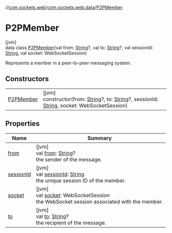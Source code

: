//[com.sockets.web](../../../index.md)/[com.sockets.web.data](../index.md)/[P2PMember](index.md)

# P2PMember

[jvm]\
data class [P2PMember](index.md)(val from: [String](https://kotlinlang.org/api/latest/jvm/stdlib/kotlin/-string/index.html)?, val to: [String](https://kotlinlang.org/api/latest/jvm/stdlib/kotlin/-string/index.html)?, val sessionId: [String](https://kotlinlang.org/api/latest/jvm/stdlib/kotlin/-string/index.html), val socket: WebSocketSession)

Represents a member in a peer-to-peer messaging system.

## Constructors

| | |
|---|---|
| [P2PMember](-p2-p-member.md) | [jvm]<br>constructor(from: [String](https://kotlinlang.org/api/latest/jvm/stdlib/kotlin/-string/index.html)?, to: [String](https://kotlinlang.org/api/latest/jvm/stdlib/kotlin/-string/index.html)?, sessionId: [String](https://kotlinlang.org/api/latest/jvm/stdlib/kotlin/-string/index.html), socket: WebSocketSession) |

## Properties

| Name | Summary |
|---|---|
| [from](from.md) | [jvm]<br>val [from](from.md): [String](https://kotlinlang.org/api/latest/jvm/stdlib/kotlin/-string/index.html)?<br>the sender of the message. |
| [sessionId](session-id.md) | [jvm]<br>val [sessionId](session-id.md): [String](https://kotlinlang.org/api/latest/jvm/stdlib/kotlin/-string/index.html)<br>the unique session ID of the member. |
| [socket](socket.md) | [jvm]<br>val [socket](socket.md): WebSocketSession<br>the WebSocket session associated with the member. |
| [to](to.md) | [jvm]<br>val [to](to.md): [String](https://kotlinlang.org/api/latest/jvm/stdlib/kotlin/-string/index.html)?<br>the recipient of the message. |
